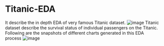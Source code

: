 # Titanic-EDA
It describe the in depth EDA of very famous Titanic dataset.
![image](https://github.com/nisarggandhewar/Titanic-EDA/assets/43102697/4a84c7c2-6224-4f67-ad95-59b21370c7a8)
Titanic dataset describe the survival status of individual passengers on the Titanic.
Following are the snapshots of different charts generated in this EDA process
![image](https://github.com/nisarggandhewar/Titanic-EDA/assets/43102697/81e05026-e095-461f-a174-1ecfbd96806b)
